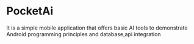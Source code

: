 # PocketAi
It is a simple mobile application that offers basic AI tools to demonstrate Android programming principles and database,api integration

